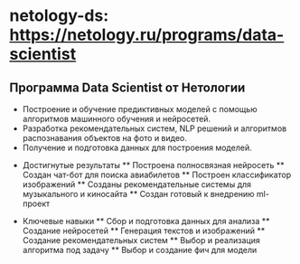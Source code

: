 # netology-ds: https://netology.ru/programs/data-scientist
## Программа Data Scientist от Нетологии

- Построение и обучение предиктивных моделей с помощью алгоритмов машинного обучения и нейросетей. 
- Разработка рекомендательных систем, NLP решений и алгоритмов распознавания объектов на фото и видео. 
- Получение и подготовка данных для построения моделей.

* Достигнутые результаты
**  Построена полносвязная нейросеть
**  Создан чат-бот для поиска авиабилетов
** Построен классификатор изображений
** Созданы рекомендательные системы для музыкального и киносайта
** Создан готовый к внедрению ml-проект

* Ключевые навыки
** Сбор и подготовка данных для анализа
** Создание нейросетей
** Генерация текстов и изображений
** Создание рекомендательных систем
** Выбор и реализация алгоритма под задачу
** Выбор и создание фич для модели
